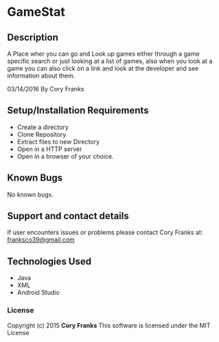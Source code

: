 # GameStat

## Description
A Place wher you can go and Look up games either through a game specific search or just looking at a list of games, also when you look at a game you can also click on a link and look at the developer and see information about them.

03/14/2016
By Cory Franks


## Setup/Installation Requirements

* Create a directory
* Clone Repository
* Extract files to new Directory
* Open in a HTTP server
* Open in a browser of your choice.


## Known Bugs

No known bugs.

## Support and contact details

If user encounters issues or problems please contact Cory Franks at: franksco39@gmail.com

## Technologies Used

* Java
* XML
* Android Studio


### License

Copyright (c) 2015 **Cory Franks**
This software is licensed under the MIT License
